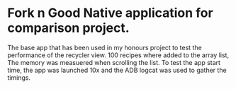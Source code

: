 # Fork n Good Native application for comparison project. 
The base app that has been used in my honours project to test the performance of the recycler view.
100 recipes where added to the array list,
The memory was measuered when scrolling the list.
To test the app start time, the app was launched 10x and the ADB logcat was used to gather the timings.
